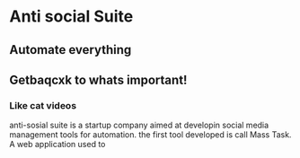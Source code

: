 
# Anti social Suite
## Automate everything
## Getbaqcxk to whats important!
### Like cat videos

anti-sosial suite is a startup company aimed at developin social media management tools for automation. 
the first tool developed is call Mass Task. A web application used to 
